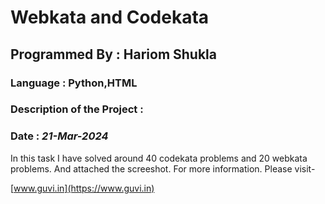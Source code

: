 # Webkata and Codekata
## Programmed By : Hariom Shukla
### Language : Python,HTML
### Description of the Project :
### Date : *21-Mar-2024*
In this task I have solved around 40 codekata problems and 20 webkata problems. And attached the screeshot. For more information.
Please visit-


[www.guvi.in](https://www.guvi.in)
